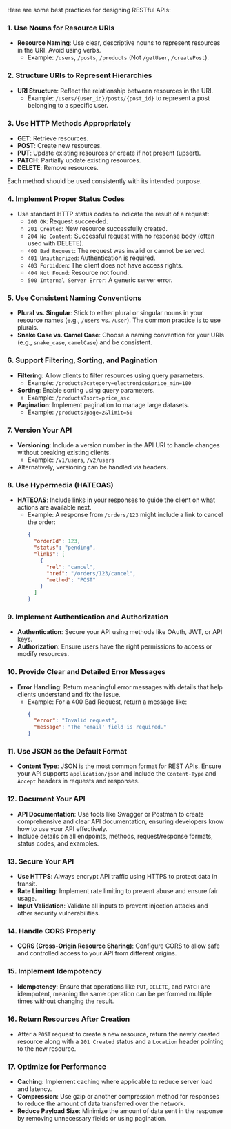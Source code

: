 Here are some best practices for designing RESTful APIs:

### **1. Use Nouns for Resource URIs**
   - **Resource Naming**: Use clear, descriptive nouns to represent resources in the URI. Avoid using verbs.
     - Example: `/users`, `/posts`, `/products` (Not `/getUser`, `/createPost`).

### **2. Structure URIs to Represent Hierarchies**
   - **URI Structure**: Reflect the relationship between resources in the URI.
     - Example: `/users/{user_id}/posts/{post_id}` to represent a post belonging to a specific user.

### **3. Use HTTP Methods Appropriately**
   - **GET**: Retrieve resources.
   - **POST**: Create new resources.
   - **PUT**: Update existing resources or create if not present (upsert).
   - **PATCH**: Partially update existing resources.
   - **DELETE**: Remove resources.
   
   Each method should be used consistently with its intended purpose.

### **4. Implement Proper Status Codes**
   - Use standard HTTP status codes to indicate the result of a request:
     - `200 OK`: Request succeeded.
     - `201 Created`: New resource successfully created.
     - `204 No Content`: Successful request with no response body (often used with DELETE).
     - `400 Bad Request`: The request was invalid or cannot be served.
     - `401 Unauthorized`: Authentication is required.
     - `403 Forbidden`: The client does not have access rights.
     - `404 Not Found`: Resource not found.
     - `500 Internal Server Error`: A generic server error.

### **5. Use Consistent Naming Conventions**
   - **Plural vs. Singular**: Stick to either plural or singular nouns in your resource names (e.g., `/users` vs. `/user`). The common practice is to use plurals.
   - **Snake Case vs. Camel Case**: Choose a naming convention for your URIs (e.g., `snake_case`, `camelCase`) and be consistent.

### **6. Support Filtering, Sorting, and Pagination**
   - **Filtering**: Allow clients to filter resources using query parameters.
     - Example: `/products?category=electronics&price_min=100`
   - **Sorting**: Enable sorting using query parameters.
     - Example: `/products?sort=price_asc`
   - **Pagination**: Implement pagination to manage large datasets.
     - Example: `/products?page=2&limit=50`

### **7. Version Your API**
   - **Versioning**: Include a version number in the API URI to handle changes without breaking existing clients.
     - Example: `/v1/users`, `/v2/users`
   - Alternatively, versioning can be handled via headers.

### **8. Use Hypermedia (HATEOAS)**
   - **HATEOAS**: Include links in your responses to guide the client on what actions are available next.
     - Example: A response from `/orders/123` might include a link to cancel the order: 
       ```json
       {
         "orderId": 123,
         "status": "pending",
         "links": [
           {
             "rel": "cancel",
             "href": "/orders/123/cancel",
             "method": "POST"
           }
         ]
       }
       ```

### **9. Implement Authentication and Authorization**
   - **Authentication**: Secure your API using methods like OAuth, JWT, or API keys.
   - **Authorization**: Ensure users have the right permissions to access or modify resources.

### **10. Provide Clear and Detailed Error Messages**
   - **Error Handling**: Return meaningful error messages with details that help clients understand and fix the issue.
     - Example: For a 400 Bad Request, return a message like:
       ```json
       {
         "error": "Invalid request",
         "message": "The 'email' field is required."
       }
       ```

### **11. Use JSON as the Default Format**
   - **Content Type**: JSON is the most common format for REST APIs. Ensure your API supports `application/json` and include the `Content-Type` and `Accept` headers in requests and responses.

### **12. Document Your API**
   - **API Documentation**: Use tools like Swagger or Postman to create comprehensive and clear API documentation, ensuring developers know how to use your API effectively.
   - Include details on all endpoints, methods, request/response formats, status codes, and examples.

### **13. Secure Your API**
   - **Use HTTPS**: Always encrypt API traffic using HTTPS to protect data in transit.
   - **Rate Limiting**: Implement rate limiting to prevent abuse and ensure fair usage.
   - **Input Validation**: Validate all inputs to prevent injection attacks and other security vulnerabilities.

### **14. Handle CORS Properly**
   - **CORS (Cross-Origin Resource Sharing)**: Configure CORS to allow safe and controlled access to your API from different origins.

### **15. Implement Idempotency**
   - **Idempotency**: Ensure that operations like `PUT`, `DELETE`, and `PATCH` are idempotent, meaning the same operation can be performed multiple times without changing the result.

### **16. Return Resources After Creation**
   - After a `POST` request to create a new resource, return the newly created resource along with a `201 Created` status and a `Location` header pointing to the new resource.

### **17. Optimize for Performance**
   - **Caching**: Implement caching where applicable to reduce server load and latency.
   - **Compression**: Use gzip or another compression method for responses to reduce the amount of data transferred over the network.
   - **Reduce Payload Size**: Minimize the amount of data sent in the response by removing unnecessary fields or using pagination.